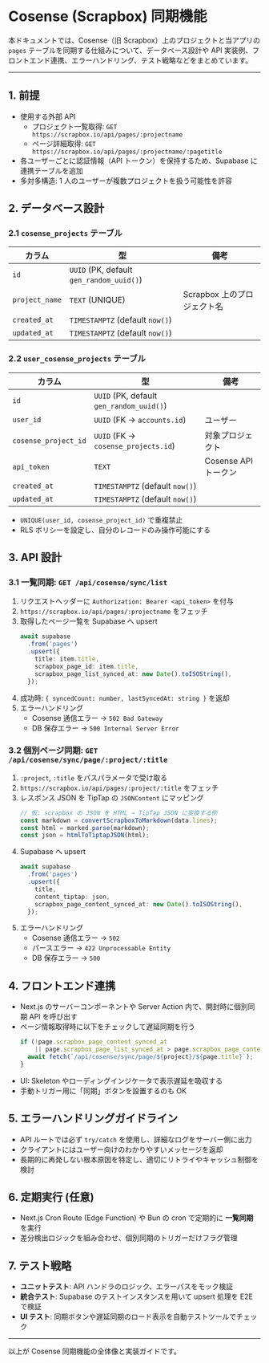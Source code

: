 # Cosense (Scrapbox) 同期機能

本ドキュメントでは、Cosense（旧 Scrapbox）上のプロジェクトと当アプリの `pages` テーブルを同期する仕組みについて、データベース設計や API 実装例、フロントエンド連携、エラーハンドリング、テスト戦略などをまとめています。

---

## 1. 前提

- 使用する外部 API
  - プロジェクト一覧取得: `GET https://scrapbox.io/api/pages/:projectname`
  - ページ詳細取得: `GET https://scrapbox.io/api/pages/:projectname/:pagetitle`
- 各ユーザーごとに認証情報（API トークン）を保持するため、Supabase に連携テーブルを追加
- 多対多構造: 1 人のユーザーが複数プロジェクトを扱う可能性を許容

## 2. データベース設計

### 2.1 `cosense_projects` テーブル

| カラム               | 型                                                        | 備考                         |
|----------------------|-----------------------------------------------------------|------------------------------|
| `id`                 | `UUID` (PK, default `gen_random_uuid()`)                  |                              |
| `project_name`       | `TEXT` (UNIQUE)                                           | Scrapbox 上のプロジェクト名 |
| `created_at`         | `TIMESTAMPTZ` (default `now()`)                           |                              |
| `updated_at`         | `TIMESTAMPTZ` (default `now()`)                           |                              |

### 2.2 `user_cosense_projects` テーブル

| カラム                     | 型                                 | 備考                                             |
|----------------------------|------------------------------------|--------------------------------------------------|
| `id`                       | `UUID` (PK, default `gen_random_uuid()`) |                                               |
| `user_id`                  | `UUID` (FK → `accounts.id`)        | ユーザー                                            |
| `cosense_project_id`       | `UUID` (FK → `cosense_projects.id`)| 対象プロジェクト                                     |
| `api_token`                | `TEXT`                             | Cosense API トークン                               |
| `created_at`               | `TIMESTAMPTZ` (default `now()`)    |                                                  |
| `updated_at`               | `TIMESTAMPTZ` (default `now()`)    |                                                  |

- `UNIQUE(user_id, cosense_project_id)` で重複禁止
- RLS ポリシーを設定し、自分のレコードのみ操作可能にする

## 3. API 設計

### 3.1 一覧同期: `GET /api/cosense/sync/list`

1. リクエストヘッダーに `Authorization: Bearer <api_token>` を付与
2. `https://scrapbox.io/api/pages/:projectname` をフェッチ
3. 取得したページ一覧を Supabase へ upsert
   ```ts
   await supabase
     .from('pages')
     .upsert({
       title: item.title,
       scrapbox_page_id: item.title,
       scrapbox_page_list_synced_at: new Date().toISOString(),
     });
   ```
4. 成功時: `{ syncedCount: number, lastSyncedAt: string }` を返却
5. エラーハンドリング
   - Cosense 通信エラー → `502 Bad Gateway`
   - DB 保存エラー → `500 Internal Server Error`

### 3.2 個別ページ同期: `GET /api/cosense/sync/page/:project/:title`

1. `:project`, `:title` をパスパラメータで受け取る
2. `https://scrapbox.io/api/pages/:project/:title` をフェッチ
3. レスポンス JSON を TipTap の `JSONContent` にマッピング
   ```ts
   // 仮: scrapbox の JSON を HTML → TipTap JSON に変換する例
   const markdown = convertScrapboxToMarkdown(data.lines);
   const html = marked.parse(markdown);
   const json = htmlToTiptapJSON(html);
   ```
4. Supabase へ upsert
   ```ts
   await supabase
     .from('pages')
     .upsert({
       title,
       content_tiptap: json,
       scrapbox_page_content_synced_at: new Date().toISOString(),
     });
   ```
5. エラーハンドリング
   - Cosense 通信エラー → `502`
   - パースエラー → `422 Unprocessable Entity`
   - DB 保存エラー → `500`

## 4. フロントエンド連携

- Next.js のサーバーコンポーネントや Server Action 内で、開封時に個別同期 API を呼び出す
- ページ情報取得時に以下をチェックして遅延同期を行う
  ```ts
  if (!page.scrapbox_page_content_synced_at
      || page.scrapbox_page_list_synced_at > page.scrapbox_page_content_synced_at) {
    await fetch(`/api/cosense/sync/page/${project}/${page.title}`);
  }
  ```
- UI: Skeleton やローディングインジケータで表示遅延を吸収する
- 手動トリガー用に「同期」ボタンを設置するのも OK

## 5. エラーハンドリングガイドライン

- API ルートでは必ず `try/catch` を使用し、詳細なログをサーバー側に出力
- クライアントにはユーザー向けのわかりやすいメッセージを返却
- 長期的に再発しない根本原因を特定し、適切にリトライやキャッシュ制御を検討

## 6. 定期実行 (任意)

- Next.js Cron Route (Edge Function) や Bun の cron で定期的に **一覧同期** を実行
- 差分検出ロジックを組み合わせ、個別同期のトリガーだけフラグ管理

## 7. テスト戦略

- **ユニットテスト**: API ハンドラのロジック、エラーパスをモック検証
- **統合テスト**: Supabase のテストインスタンスを用いて upsert 処理を E2E で検証
- **UI テスト**: 同期ボタンや遅延同期のロード表示を自動テストツールでチェック

---

以上が Cosense 同期機能の全体像と実装ガイドです。
